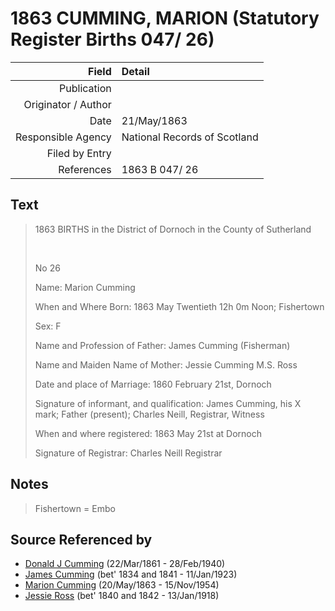 ﻿---
layout: page
permalink: /sources/s71013758
---

# 1863 CUMMING, MARION (Statutory Register Births 047/ 26)

Field | Detail
---:|:---
Publication | 
Originator / Author | 
Date | 21/May/1863
Responsible Agency | National Records of Scotland
Filed by Entry | 
References | 1863 B 047/ 26

## Text

> 1863 BIRTHS in the District of Dornoch in the County of Sutherland
>
> <br/>
>
> No 26
>
> Name: Marion Cumming
>
> When and Where Born: 1863 May Twentieth 12h 0m Noon; Fishertown
>
> Sex: F
>
> Name and Profession of Father: James Cumming (Fisherman)
>
> Name and Maiden Name of Mother: Jessie Cumming M.S. Ross
>
> Date and place of Marriage: 1860 February 21st, Dornoch
>
> Signature of informant, and qualification: James Cumming, his X mark; Father (present); Charles Neill, Registrar, Witness
>
> When and where registered: 1863 May 21st at Dornoch
>
> Signature of Registrar: Charles Neill Registrar
>

## Notes

> Fishertown = Embo
>


## Source Referenced by

* [Donald J Cumming](../people/@20465544@-donald-j-cumming-b1861-3-22-d1940-2-28.md) (22/Mar/1861 - 28/Feb/1940)
* [James Cumming](../people/@66384942@-james-cumming-b1834~1841-d1923-1-11.md) (bet' 1834 and 1841 - 11/Jan/1923)
* [Marion Cumming](../people/@59851647@-marion-cumming-b1863-5-20-d1954-11-15.md) (20/May/1863 - 15/Nov/1954)
* [Jessie Ross](../people/@60546968@-jessie-ross-b1840~1842-d1918-1-13.md) (bet' 1840 and 1842 - 13/Jan/1918)
